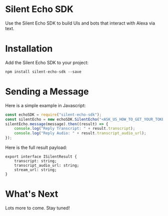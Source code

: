 # Silent Echo SDK
Use the Silent Echo SDK to build UIs and bots that interact with Alexa via text.

# Installation
Add the Silent Echo SDK to your project:  
```
npm install silent-echo-sdk --save
```
# Sending a Message
Here is a simple example in Javascript:
```javascript
const echoSDK = require("silent-echo-sdk");
const silentEcho = new echoSDK.SilentEcho("<ASK_US_HOW_TO_GET_YOUR_TOKEN>");
silentEcho.message(message).then((result) => {
    console.log("Reply Transcript: " + result.transcript);
    console.log("Reply Audio: " + result.transcript_audio_url);
});
```

Here is the full result payload:
```
export interface ISilentResult {
    transcript: string;
    transcript_audio_url: string;
    stream_url: string;
}
```

# What's Next
Lots more to come. Stay tuned!
